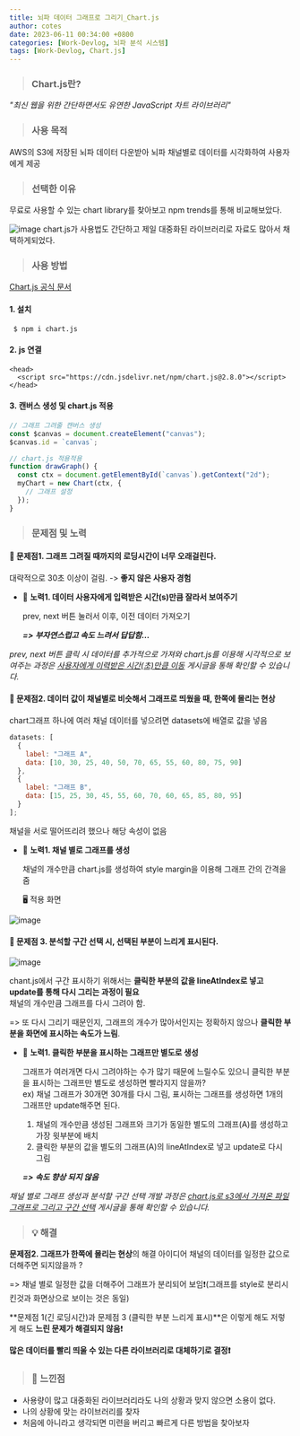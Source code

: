 ```yaml
---
title: 뇌파 데이터 그래프로 그리기_Chart.js
author: cotes
date: 2023-06-11 00:34:00 +0800
categories: [Work-Devlog, 뇌파 분석 시스템]
tags: [Work-Devlog, Chart.js]
---
```


<!-- 프로젝트 작업하면서 했던 고민, 어떻게 해결했는지에 대한 내용이 담겨져있습니다. -->

> ### Chart.js란?

_"최신 웹을 위한 간단하면서도 유연한 JavaScript 차트 라이브러리"_

> ### 사용 목적

AWS의 S3에 저장된 뇌파 데이터 다운받아 뇌파 채널별로 데이터를 시각화하여 사용자에게 제공

> ### 선택한 이유

무료로 사용할 수 있는 chart library를 찾아보고 npm trends를 통해 비교해보았다.

![image](https://github.com/hajung00/React-Sleact/assets/66300154/7923df64-6574-46cf-ad17-33bcd5411f0e)
chart.js가 사용법도 간단하고 제일 대중화된 라이브러리로 자료도 많아서 채택하게되었다.

> ### 사용 방법

[Chart.js 공식 문서](https://www.chartjs.org/docs/latest/)

#### 1. 설치

```
 $ npm i chart.js
```

#### 2. js 연결

```
<head>
  <script src="https://cdn.jsdelivr.net/npm/chart.js@2.8.0"></script>
</head>
```

#### 3. 캔버스 생성 및 chart.js 적용

```javascript
// 그래프 그려줄 캔버스 생성
const $canvas = document.createElement("canvas");
$canvas.id = `canvas`;

// chart.js 적용적용
function drawGraph() {
  const ctx = document.getElementById(`canvas`).getContext("2d");
  myChart = new Chart(ctx, {
    // 그래프 설정
  });
}
```

> ### 문제점 및 노력

#### 📌 문제점1. 그래프 그려질 때까지의 로딩시간이 너무 오래걸린다.

대략적으로 30초 이상이 걸림. -> **좋지 않은 사용자 경험**

- 📝 **노력1. 데이터 사용자에게 입력받은 시간(s)만큼 잘라서 보여주기**

  prev, next 버튼 눌러서 이후, 이전 데이터 가져오기

  **_=> 부자연스럽고 속도 느려서 답답함…_**

    <!-- 링크 첨부 해야함! -->

_prev, next 버튼 클릭 시 데이터를 추가적으로 가져와 chart.js를 이용해 시각적으로 보여주는 과정은 [사용자에게 이력받은 시간(초)만큼 이동]() 게시글을 통해 확인할 수 있습니다._

#### 📌 문제점2. 데이터 값이 채널별로 비슷해서 그래프로 띄웠을 때, 한쪽에 몰리는 현상

chart그래프 하나에 여러 채널 데이터를 넣으려면 datasets에 배열로 값을 넣음

```javascript
datasets: [
  {
    label: "그래프 A",
    data: [10, 30, 25, 40, 50, 70, 65, 55, 60, 80, 75, 90]
  },
  {
    label: "그래프 B",
    data: [15, 25, 30, 45, 55, 60, 70, 60, 65, 85, 80, 95]
  }
];
```

채널을 서로 떨어뜨리려 했으나 해당 속성이 없음

- 📝 **노력1. 채널 별로 그래프를 생성**

  채널의 개수만큼 chart.js를 생성하여 style margin을 이용해 그래프 간의 간격을 줌

  🖥️ 적용 화면

![image](https://github.com/hajung00/React-Sleact/assets/66300154/3e5a6296-48a7-48e7-b51b-c88450d6952d)

#### 📌 문제점 3. 분석할 구간 선택 시, 선택된 부분이 느리게 표시된다.

![image](https://github.com/hajung00/React-Sleact/assets/66300154/c478e110-2bf1-4773-ae57-0b86f699220e)

chant.js에서 구간 표시하기 위해서는 **클릭한 부분의 값을 lineAtIndex로 넣고 update를 통해 다시 그리는 과정이 필요**<br/>채널의 개수만큼 그래프를 다시 그려야 함.

=> 또 다시 그리기 때문인지, 그래프의 개수가 많아서인지는 정확하지 않으나 **클릭한 부분을 화면에 표시하는 속도가 느림**.

- 📝 **노력1. 클릭한 부분을 표시하는 그래프만 별도로 생성**

  그래프가 여러개면 다시 그려야하는 수가 많기 때문에 느릴수도 있으니 클릭한 부분을 표시하는 그래프만 별도로 생성하면 빨라지지 않을까?<br/>ex) 채널 그래프가 30개면 30개를 다시 그림, 표시하는 그래프를 생성하면 1개의 그래프만 update해주면 된다.

  1. 채널의 개수만큼 생성된 그래프와 크기가 동일한 별도의 그래프(A)를 생성하고 가장 윗부분에 배치<br/>
  2. 클릭한 부분의 값을 별도의 그래프(A)의 lineAtIndex로 넣고 update로 다시 그림

  **_=> 속도 향상 되지 않음_**

  <!-- 링크 첨부 해야함! -->

_채널 별로 그래프 생성과 분석할 구간 선택 개발 과정은 [chart.js로 s3에서 가져온 파일 그래프로 그리고 구간 선택]() 게시글을 통해 확인할 수 있습니다._

> ### 💡 해결

**문제점2. 그래프가 한쪽에 몰리는 현상**의 해결 아이디어
채널의 데이터를 일정한 값으로 더해주면 되지않을까 ?

=> 채널 별로 일정한 값을 더해주어 그래프가 분리되어 보임❗(그래프를 style로 분리시킨것과 화면상으로 보이는 것은 동일)

**문제점 1(긴 로딩시간)과 문제점 3 (클릭한 부분 느리게 표시)**은 이렇게 해도 저렇게 해도 **느린 문제가 해결되지 않음**❗

**많은 데이터를 빨리 띄울 수 있는 다른 라이브러리로 대체하기로 결정❗**

> ### 📝 느낀점

- 사용량이 많고 대중화된 라이브러리라도 나의 상황과 맞지 않으면 소용이 없다.
- 나의 상황에 맞는 라이브러리를 찾자
- 처음에 아니라고 생각되면 미련을 버리고 빠르게 다른 방법을 찾아보자
